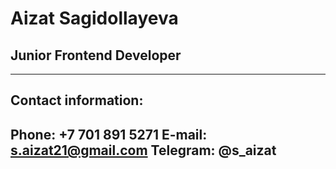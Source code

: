 # Aizat Sagidollayeva
## Junior Frontend Developer
----
## Contact information:
**Phone:** +7 701 891 5271
**E-mail:** s.aizat21@gmail.com
**Telegram:** @s_aizat
----

